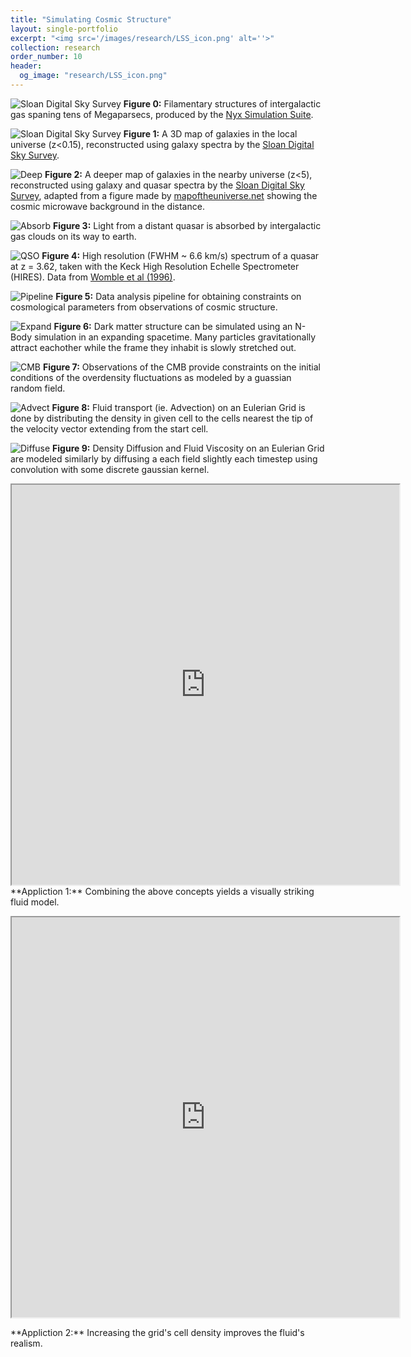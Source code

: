 ```yaml
---
title: "Simulating Cosmic Structure"
layout: single-portfolio
excerpt: "<img src='/images/research/LSS_icon.png' alt=''>"
collection: research
order_number: 10
header: 
  og_image: "research/LSS_icon.png"
---
```


![Sloan Digital Sky Survey](/images/research/LSS.png)
**Figure 0:** Filamentary structures of intergalactic gas spaning tens of Megaparsecs, produced by the [Nyx Simulation Suite](https://amrex-astro.github.io/Nyx/).


![Sloan Digital Sky Survey](/images/research/SDSS.svg)
**Figure 1:** A 3D map of galaxies in the local universe (z<0.15), reconstructed using galaxy spectra by the [Sloan Digital Sky Survey](https://classic.sdss.org/).



![Deep](/images/research/Deep_Survey.png)
**Figure 2:** A deeper map of galaxies in the nearby universe (z<5), reconstructed using galaxy and quasar spectra by the [Sloan Digital Sky Survey](https://classic.sdss.org/), adapted from a figure made by [mapoftheuniverse.net](https://mapoftheuniverse.net/) showing the cosmic microwave background in the distance.



![Absorb](/images/research/Absorb.svg)
**Figure 3:** Light from a distant quasar is absorbed by intergalactic gas clouds on its way to earth.



![QSO](/images/research/QSO_Spectra.png)
**Figure 4:** High resolution (FWHM ~ 6.6 km/s) spectrum of a quasar at z = 3.62, taken with the Keck High Resolution Echelle Spectrometer (HIRES). Data from [Womble et al (1996)](https://arxiv.org/pdf/astro-ph/9511035.pdf).



![Pipeline](/images/research/LSS_Pipeline.png)
**Figure 5:** Data analysis pipeline for obtaining constraints on cosmological parameters from observations of cosmic structure.



![Expand](/images/research/Expand.svg)
**Figure 6:** Dark matter structure can be simulated using an N-Body simulation in an expanding spacetime. Many particles gravitationally attract eachother while the frame they inhabit is slowly stretched out.

![CMB](/images/research/CMB_PS.svg)
**Figure 7:** Observations of the CMB provide constraints on the initial conditions of the overdensity fluctuations as modeled by a guassian random field.

![Advect](/images/research/Advection.png)
**Figure 8:** Fluid transport (ie. Advection) on an Eulerian Grid is done by distributing the density in given cell to the cells nearest the tip of the velocity vector extending from the start cell.

![Diffuse](/images/research/Diffusion.png)
**Figure 9:** Density Diffusion and Fluid Viscosity on an Eulerian Grid are modeled similarly by diffusing a each field slightly each timestep using convolution with some discrete gaussian kernel.

<iframe src="https://openprocessing.org/sketch/1052845/embed/?plusEmbedHash=YmEzYTllYTJjMDI0MmM1NmM3YThkNWM5NWVmZGVhYjcyZjUyMzI3MTdjZTliMTAwZDFiNTY0MWQyNTM2NjdjY2ViMmMyMGRmMmFhNWI5Yjk4MTM5NjY4NzMxNjJlZGNlZWU4MWUxOWY5YjY3YTAzYmFkMTgzMmNjNTAxMWU5ZTlhYWJscXNmZk1Vd2ZoUTVQV1BJWFlubmMrR0Q4dGtsUzVISW90MTBQTFBKalg4YUI1K29qYW1mN2ZNblp6cGF1c0FqVkphYXNuTTZkVVlWK2RaSUtOZz09" width="620" height="640"></iframe>
**Appliction 1:** Combining the above concepts yields a visually striking fluid model. 


<p align="center"><iframe src="https://openprocessing.org/sketch/1052684/embed/?plusEmbedHash=YTE5OWVlOTRmZWUxMzk2ZjAzYjFjNzQ0NmNjOGY1YmQ2ODliYzU5N2U0NTkxMjZkZDQ2Y2U4YmYyNWExODVjOTRlODcwMDBiYWI4NGI1NGExM2MwMjFkMDdlM2FkYzBhNjI1MTk2ZGRkMDIyMzVkYjlmNjgxNWQ1OTU0ZmUzZTRiWUt4ZVo3ak9Zai9vWXl3YlJmYlljU1RPbm9nUHppYXROd2hBVCtkdWNWUjJzai9hT1kvYkorVEhNVHFvb0pYcmQvVy93d3htYkFtc0NPTGk5dmJkdz09" width="620" height="640"></iframe></p>
**Appliction 2:** Increasing the grid's cell density improves the fluid's realism.

